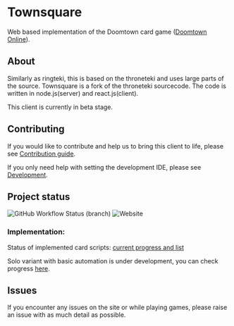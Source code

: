 # Townsquare

Web based implementation of the Doomtown card game ([Doomtown Online](https://doomtown.online)).

## About

Similarly as ringteki, this is based on the throneteki and uses large parts of the source. 
Townsquare is a fork of the throneteki sourcecode. The code is written in node.js(server) and react.js(client).  

This client is currently in beta stage.

## Contributing

If you would like to contribute and help us to bring this client to life, please see [Contribution guide](https://github.com/townteki/townsquare/blob/master/docs/contributing.md).

If you only need help with setting the development IDE, please see [Development](https://github.com/townteki/townsquare/blob/master/docs/contributing.md#Development).

## Project status
![GitHub Workflow Status (branch)](https://img.shields.io/github/workflow/status/townteki/townsquare/Node.js%20CI/master?style=plastic)
![Website](https://img.shields.io/website?down_message=offline&style=plastic&up_message=online&url=https%3A%2F%2Fimg.shields.io%2Fwebsite%2Fhttps%2Fdoomtown.online%2Fplay)

### Implementation:

Status of implemented card scripts: [current progress and list](https://github.com/townteki/townsquare/blob/master/docs/cardpool-status.md)

Solo variant with basic automation is under development, you can check progress [here](https://github.com/townteki/townsquare/issues/1218).

## Issues
If you encounter any issues on the site or while playing games, please raise an issue with as much detail as possible.
